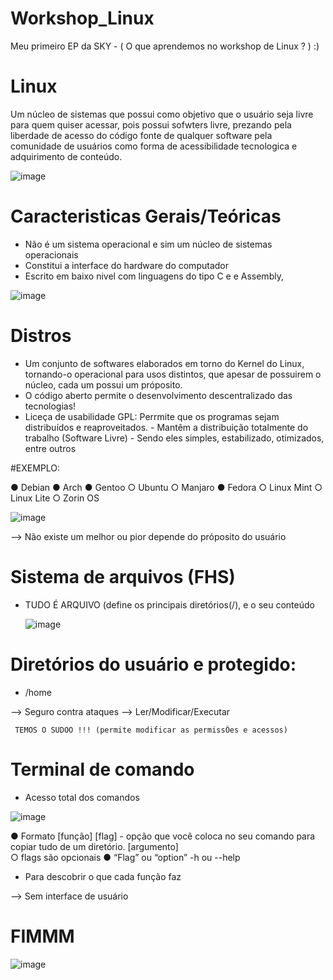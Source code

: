 # Workshop_Linux
Meu primeiro EP da SKY - ( O que aprendemos no workshop de Linux ? ) :) 
# Linux 

Um núcleo de sistemas que possui como objetivo que o usuário seja livre para quem quiser acessar, pois possui sofwters livre, prezando pela liberdade de acesso do código fonte de qualquer software pela comunidade de usuários como forma de acessibilidade tecnologica e adquirimento de conteúdo.

![image](https://github.com/Belzinha0402/Workshop_Linux/assets/134566350/26f27fc6-0277-4d35-b22c-f2e3d3536b16)


# Caracteristicas Gerais/Teóricas

- Não é um sistema operacional e sim um núcleo de sistemas operacionais
- Constitui a interface do hardware do 
computador
- Escrito em baixo nivel com linguagens do tipo C e e Assembly,

![image](https://github.com/Belzinha0402/Workshop_Linux/assets/134566350/21a69ff4-7f8e-49cd-b064-04c88c4bd569)

# Distros

- Um conjunto de softwares elaborados em torno do Kernel do Linux, tornando-o operacional para usos distintos, que apesar de possuirem o núcleo, cada um possui um próposito. 
- O código aberto permite o desenvolvimento descentralizado das tecnologias!
- Liceça de usabilidade GPL: Perrmite que os programas sejam distribuídos e reaproveitados. 
       - Mantêm a distribuição totalmente do trabalho (Software Livre)
       - Sendo eles simples, estabilizado, otimizados, entre outros 

#EXEMPLO:

● Debian                                           ● Arch                                        ● Gentoo
○ Ubuntu                                           ○ Manjaro                                     ● Fedora
○ Linux Mint 
○ Linux Lite 
○ Zorin OS


![image](https://github.com/Belzinha0402/Workshop_Linux/assets/134566350/79b76451-7e3c-43b0-9113-81ad340ec660)


 --> Não existe um melhor ou pior depende do próposito do usuário 

# Sistema de arquivos (FHS)
- TUDO É ARQUIVO (define os principais diretórios(/), e o seu conteúdo
     
     ![image](https://github.com/Belzinha0402/Workshop_Linux/assets/134566350/27713f4c-6f7a-4216-aab7-85565fef1498)

 # Diretórios  do usuário e protegido:    
 - /home
 
 --> Seguro contra ataques
     --> Ler/Modificar/Executar

     TEMOS O SUDOO !!! (permite modificar as permissÔes e acessos)
     
 # Terminal de comando 
 - Acesso total dos comandos
 
  ![image](https://github.com/Belzinha0402/Workshop_Linux/assets/134566350/a10f81f3-a9ff-495d-a0a8-be8104a53353)

  ● Formato
[função] 
[flag] - opção que você coloca no seu comando para copiar tudo de um diretório.
[argumento]  
○ flags são opcionais
● “Flag” ou “option” -h ou --help
 - Para descobrir o que cada função faz
 
--> Sem interface de usuário

# FIMMM 
![image](https://github.com/Belzinha0402/Workshop_Linux/assets/134566350/8a01862e-23a5-4808-99a8-cc5260956864)


